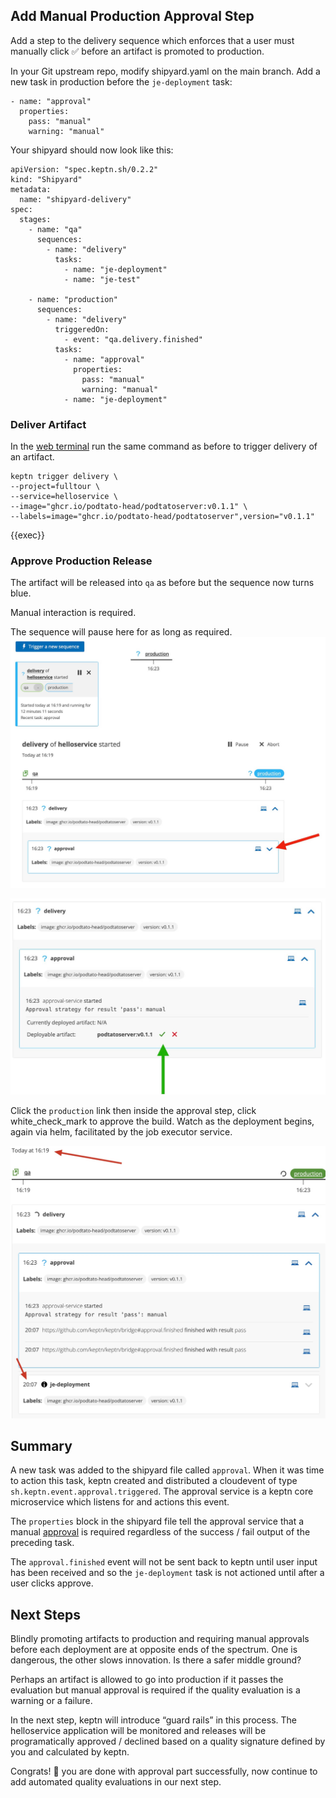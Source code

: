 ## Add Manual Production Approval Step

Add a step to the delivery sequence which enforces that a user must manually click ✅ before an artifact is promoted to production.

In your Git upstream repo, modify shipyard.yaml on the main branch. Add a new task in production before the `je-deployment` task:
```
- name: "approval"
  properties:
    pass: "manual"
    warning: "manual"
```

Your shipyard should now look like this:

```
apiVersion: "spec.keptn.sh/0.2.2"
kind: "Shipyard"
metadata:
  name: "shipyard-delivery"
spec:
  stages:
    - name: "qa"
      sequences:
        - name: "delivery"
          tasks:
            - name: "je-deployment"
            - name: "je-test"

    - name: "production"
      sequences:
        - name: "delivery"
          triggeredOn:
            - event: "qa.delivery.finished"
          tasks:
            - name: "approval"
              properties:
                pass: "manual"
                warning: "manual"
            - name: "je-deployment"
```

### Deliver Artifact

In the [web terminal]({{TRAFFIC_HOST1_8080}}) run the same command as before to trigger delivery of an artifact.

```
keptn trigger delivery \
--project=fulltour \
--service=helloservice \
--image="ghcr.io/podtato-head/podtatoserver:v0.1.1" \
--labels=image="ghcr.io/podtato-head/podtatoserver",version="v0.1.1"
```
{{exec}}

### Approve Production Release

The artifact will be released into `qa` as before but the sequence now turns blue.

Manual interaction is required.

The sequence will pause here for as long as required.
![approval-1](./assets/approval-step-1.jpg)

![approval-2](./assets/approval-step-2.jpg)

Click the `production` link then inside the approval step, click white_check_mark to approve the build. Watch as the deployment begins, again via helm, facilitated by the job executor service.

![approval-3](./assets/production-approval.jpg)

## Summary

A new task was added to the shipyard file called `approval`. When it was time to action this task, keptn created and distributed a cloudevent of type `sh.keptn.event.approval.triggered`. The approval service is a keptn core microservice which listens for and actions this event.

The `properties` block in the shipyard file tell the approval service that a manual [approval](https://github.com/keptn/keptn/tree/master/approval-service) is required regardless of the success / fail output of the preceding task.

The `approval.finished` event will not be sent back to keptn until user input has been received and so the `je-deployment` task is not actioned until after a user clicks approve.

## Next Steps

Blindly promoting artifacts to production and requiring manual approvals before each deployment are at opposite ends of the spectrum. One is dangerous, the other slows innovation. Is there a safer middle ground?

Perhaps an artifact is allowed to go into production if it passes the evaluation but manual approval is required if the quality evaluation is a warning or a failure.

In the next step, keptn will introduce “guard rails” in this process. The helloservice application will be monitored and releases will be programatically approved / declined based on a quality signature defined by you and calculated by keptn.

Congrats! 🎉 you are done with approval part successfully, now continue to add automated quality evaluations in our next step.